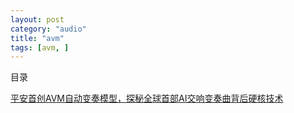 ```yaml
---
layout: post
category: "audio"
title: "avm"
tags: [avm, ]
---
```


目录

<!-- TOC -->


<!-- /TOC -->

[平安首创AVM自动变奏模型，探秘全球首部AI交响变奏曲背后硬核技术](https://mp.weixin.qq.com/s/UalvXsMnKdDDf84CYVUm7Q)
